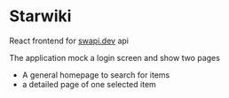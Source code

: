 # Starwiki

React frontend for [swapi.dev](https://swapi.dev/) api 

The application mock a login screen and show two pages

* A general homepage to search for items
* a detailed page of one selected item
